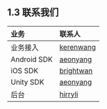 ## 1.3 联系我们

| 业务 | 联系人 |
| :-- | :-- |
| 业务接入 | [kerenwang](kerenwang@tencent.com) |
| Android SDK | [aeonyang](aeonyang@tencent.com) |
| iOS SDK | [brightwan](brightwan@tencent.com) |
| Unity SDK | [aeonyang](aeonyang@tencent.com) |
| 后台 | [hirryli](hirryli@tencent.com) |